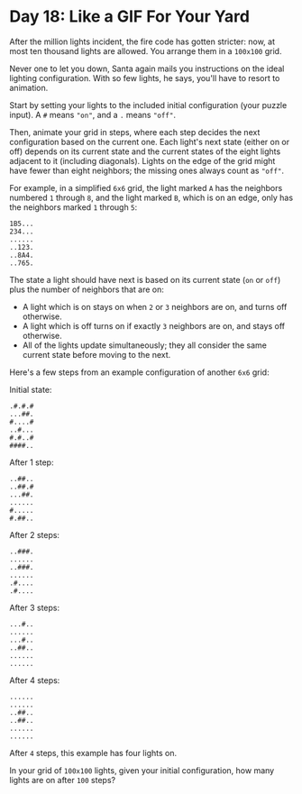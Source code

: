 # Day 18: Like a GIF For Your Yard

After the million lights incident, the fire code has gotten stricter: now, at
most ten thousand lights are allowed. You arrange them in a `100x100` grid.

Never one to let you down, Santa again mails you instructions on the ideal
lighting configuration. With so few lights, he says, you'll have to resort to animation.

Start by setting your lights to the included initial configuration (your puzzle
input). A `#` means `"on"`, and a `.` means `"off"`.

Then, animate your grid in steps, where each step decides the next
configuration based on the current one. Each light's next state (either on or
off) depends on its current state and the current states of the eight lights
adjacent to it (including diagonals). Lights on the edge of the grid might have
fewer than eight neighbors; the missing ones always count as `"off"`.

For example, in a simplified `6x6` grid, the light marked `A` has the neighbors
numbered `1` through `8`, and the light marked `B`, which is on an edge, only
has the neighbors marked `1` through `5`:

``` needed ascii
1B5...
234...
......
..123.
..8A4.
..765.
```

The state a light should have next is based on its current state (`on` or `off`)
plus the number of neighbors that are on:

* A light which is on stays on when `2` or `3` neighbors are on, and turns off otherwise.
* A light which is off turns on if exactly `3` neighbors are on, and stays off otherwise.
* All of the lights update simultaneously; they all consider the same current
state before moving to the next.

Here's a few steps from an example configuration of another `6x6` grid:

Initial state:

``` needed ascii
.#.#.#
...##.
#....#
..#...
#.#..#
####..
```

After 1 step:

``` needed ascii
..##..
..##.#
...##.
......
#.....
#.##..
```

After 2 steps:

``` needed ascii
..###.
......
..###.
......
.#....
.#....
```

After 3 steps:

``` needed ascii
...#..
......
...#..
..##..
......
......
```

After 4 steps:

``` needed ascii
......
......
..##..
..##..
......
......
```

After `4` steps, this example has four lights on.

In your grid of `100x100` lights, given your initial configuration, how many
lights are on after `100` steps?
